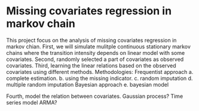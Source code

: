 # Missing covariates regression in markov chain
This project focus on the analysis of missing covariates regression in markov chian.
First, we will simulate mulitple continuous stationary markov chains where the transition intensity depends on linear model with some covariates.
Second, randomly selected a part of covariates as observed covariates. 
Third, learning the linear relations based on the observed covariates using different methods. 
Methodologies:
Frequentist approach
a. complete estimation.
b. using the missing indicator.
c. random imputation
d. multiple random imputation
Bayesian approach
e. bayesian model

Fourth, model the relation between covariates.
Gaussian process?
Time series model ARMA?

